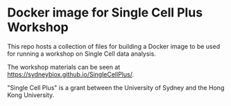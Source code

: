 # Docker image for Single Cell Plus Workshop

This repo hosts a collection of files for building a Docker image to be used for running a workshop on Single Cell data analysis.

The workshop materials can be seen at https://sydneybiox.github.io/SingleCellPlus/.

"Single Cell Plus" is a grant between the University of Sydney and the Hong Kong University. 
